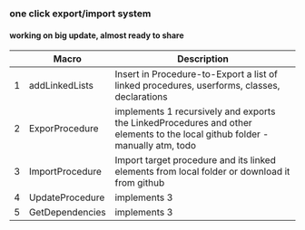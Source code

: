 ### one click export/import system

#### working on big update, almost ready to share


| |Macro  | Description |
|-| ----------------- | ------------- |
|1|addLinkedLists | Insert in Procedure-to-Export a list of linked procedures, userforms, classes, declarations |
|2|ExporProcedure  | implements 1 recursively  and exports the LinkedProcedures and other elements to the local github folder - manually atm, todo  |
|3|ImportProcedure  | Import target procedure and its linked elements from local folder or download it from github | 
|4|UpdateProcedure | implements 3 |
|5|GetDependencies  | implements 3 |

